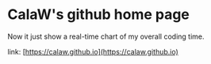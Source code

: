 # CalaW's github home page

Now it just show a real-time chart of my overall coding time.

link: [https://calaw.github.io](https://calaw.github.io)
